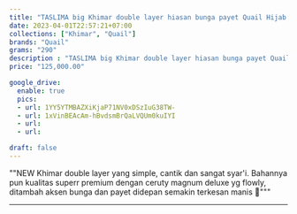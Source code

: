 ```yaml
---
title: "TASLIMA big Khimar double layer hiasan bunga payet Quail Hijab bahan ceruty"
date: 2023-04-01T22:57:21+07:00
collections: ["Khimar", "Quail"]
brands: "Quail"
grams: "290"
description : "TASLIMA big Khimar double layer hiasan bunga payet Quail Hijab bahan ceruty"
price: "125,000.00"

google_drive:
  enable: true
  pics:
  - url: 1YY5YTMBAZXiKjaP71NV0xDSzIuG38TW-
  - url: 1xVinBEAcAm-hBvdsmBrQaLVQUm0kuIYI
  - url: 
  - url: 

draft: false
---
```


""NEW Khimar double layer yang simple, cantik dan sangat syar'i. Bahannya pun kualitas superr premium dengan ceruty magnum deluxe yg flowly, ditambah aksen bunga dan payet didepan semakin terkesan manis 🥰"""

----------    
 
